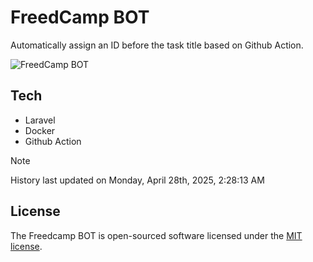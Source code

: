 # FreedCamp BOT

Automatically assign an ID before the task title based on Github Action.

![FreedCamp BOT](https://repository-images.githubusercontent.com/737932867/7d34798b-2680-471c-b089-a78a718d3d6a)

## Tech

- Laravel
- Docker
- Github Action

> [!NOTE]  
> History last updated on Monday, April 28th, 2025, 2:28:13 AM

## License

The Freedcamp BOT is open-sourced software licensed under the [MIT license](https://opensource.org/licenses/MIT).
